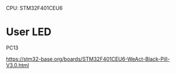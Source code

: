 ##
CPU: STM32F401CEU6

# User LED
PC13


https://stm32-base.org/boards/STM32F401CEU6-WeAct-Black-Pill-V3.0.html

